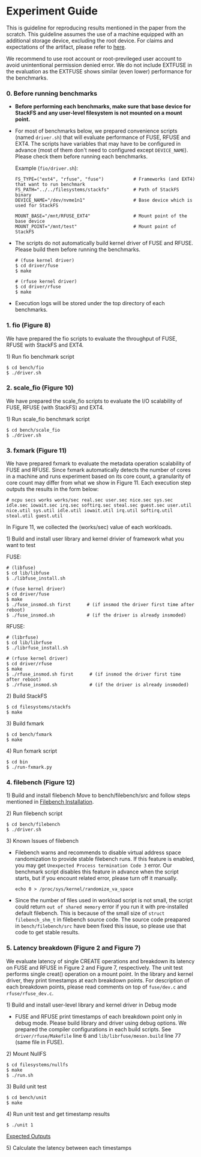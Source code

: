 # Experiment Guide

This is guideline for reproducing results mentioned in the paper from the scratch. This guideline assumes the use of a machine equipped with an additional storage device, excluding the root device.
For claims and expectations of the artifact, please refer to [here](claims.md).

We recommend to use root account or root-previleged user account to avoid unintentional permission denied error. We do not include EXTFUSE in the evaluation as the EXTFUSE shows similar (even lower) performance for the benchmarks.

### 0. Before running benchmarks
* **Before performing each benchmarks, make sure that base device for StackFS and any user-level filesystem is not mounted on a mount point.** 
* For most of benchmarks below, we prepared convenience scripts (named ```driver.sh```) that will evaluate performance of FUSE, RFUSE and EXT4. The scripts have variables that may have to be configured in advance (most of them don't need to configured except ```DEVICE_NAME```). 
Please check them before running each benchmarks.

  Example (```fio/driver.sh```):
    ```
    FS_TYPE=("ext4", "rfuse", "fuse")           # Frameworks (and EXT4) that want to run benchmark
    FS_PATH="../../filesystems/stackfs"         # Path of StackFS binary
    DEVICE_NAME="/dev/nvme1n1"                  # Base device which is used for StackFS

    MOUNT_BASE="/mnt/RFUSE_EXT4"                # Mount point of the base device
    MOUNT_POINT="/mnt/test"                     # Mount point of StackFS
    ```

* The scripts do not automatically build kernel driver of FUSE and RFUSE. Please build them before running the benchmarks.
    ```
    # (fuse kernel driver)
    $ cd driver/fuse
    $ make

    # (rfuse kernel driver)
    $ cd driver/rfuse
    $ make
    ```

* Execution logs will be stored under the top directory of each benchmarks. 
### 1. fio (Figure 8)

We have prepared the fio scripts to evaluate the throughput of FUSE, RFUSE with StackFS and EXT4. 

1\) Run fio benchmark script 
```
$ cd bench/fio
$ ./driver.sh
```

### 2. scale_fio (Figure 10)

We have prepared the scale_fio scripts to evaluate the I/O scalability of FUSE, RFUSE (with StackFS) and EXT4. 

1\) Run scale_fio benchmark script 
```
$ cd bench/scale_fio
$ ./driver.sh
```

### 3. fxmark (Figure 11)

We have prepared fxmark to evaluate the metadata operation scalability of FUSE and RFUSE. Since fxmark automatically detects the number of cores in a machine and runs experiment based on its core count, a granularity of core count may differ from what we show in Figure 11.
Each execution step outputs the results in the form below:
```
# ncpu secs works works/sec real.sec user.sec nice.sec sys.sec idle.sec iowait.sec irq.sec softirq.sec steal.sec guest.sec user.util nice.util sys.util idle.util iowait.util irq.util softirq.util steal.util guest.util
```
In Figure 11, we collected the (works/sec) value of each workloads.

1\) Build and install user library and kernel drivier of framework what you want to test

FUSE: 
```
# (libfuse)
$ cd lib/libfuse
$ ./libfuse_install.sh
	
# (fuse kernel driver)
$ cd driver/fuse
$ make 
$ ./fuse_insmod.sh first      # (if insmod the driver first time after reboot)
$ ./fuse_insmod.sh            # (if the driver is already insmoded)
```

RFUSE: 
```
# (librfuse)
$ cd lib/librfuse
$ ./librfuse_install.sh
	
# (rfuse kernel driver)
$ cd driver/rfuse
$ make 
$ ./rfuse_insmod.sh first      # (if insmod the driver first time after reboot)
$ ./rfuse_insmod.sh            # (if the driver is already insmoded)
```

2\) Build StackFS
```
$ cd filesystems/stackfs
$ make
```

3\) Build fxmark  
```
$ cd bench/fxmark
$ make
```

4\) Run fxmark script
```
$ cd bin
$ ./run-fxmark.py
```

### 4. filebench (Figure 12)
1\) Build and install filebench 
Move to bench/filebench/src and follow steps mentioned in [Filebench Installation](filebench/src/README).

2\) Run filebench script 
```
$ cd bench/filebench 
$ ./driver.sh
```

3\) Known Issues of filebench

* Filebench warns and recommends to disable virtual address space randomization to provide stable filebench runs. If this feature is enabled, you may get ```Unexpected Process termination Code 3``` error. Our benchmark script disables this feature in advance when the script starts, but if you encount related error, please turn off it manually. 
    ```
    echo 0 > /proc/sys/kernel/randomize_va_space
    ```
    
* Since the number of files used in workload script is not small, the script could return ```out of shared memory``` error if you run it with pre-installed default filebench. This is because of the small size of ```struct filebench_shm_t``` in filebench source code. The source code preapared in ```bench/filebench/src``` have been fixed this issue, so please use that code to get stable results.

### 5. Latency breakdown (Figure 2 and Figure 7)

We evaluate latency of single CREATE operations and breakdown its latency on FUSE and RFUSE in Figure 2 and Figure 7, respectively. The unit test performs single creat() operation on a mount point. In the library and kernel driver, they print timestamps at each breakdown points. For description of each breakdown points, please read comments on top of ```fuse/dev.c``` and ```rfuse/rfuse_dev.c```. 

1\) Build and install user-level library and kernel driver in Debug mode
   
* FUSE and RFUSE print timestamps of each breakdown point only in debug mode. Please build library and driver using debug options. We prepared the compiler configurations in each build scripts. See ```driver/rfuse/Makefile``` line 6 and ```lib/librfuse/meson.build``` line 77 (same file in FUSE).

2\) Mount NullFS 
```
$ cd filesystems/nullfs
$ make
$ ./run.sh
```

3\) Build unit test 
```
$ cd bench/unit
$ make
```

4\) Run unit test and get timestamp results
```
$ ./unit 1
```

[Expected Outputs](unit/unit_output.md)

5\) Calculate the latency between each timestamps
